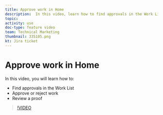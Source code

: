 ```yaml
---
title: Approve work in Home
description:  In this video, learn how to find approvals in the Work List, approve or reject work, and review a proof.
topic:
activity: use
doc-type: feature video
team: Technical Marketing
thumbnail: 335105.png
kt: Jira ticket
---
```

# Approve work in Home

In this video, you will learn how to:

* Find approvals in the Work List
* Approve or reject work
* Review a proof

>[!VIDEO](https://video.tv.adobe.com/v/335105/?quality=12)
